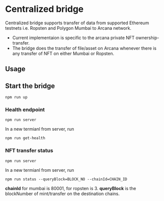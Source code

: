 # Centralized bridge

Centralized bridge supports transfer of data from supported Ethereum testnets i.e. Ropsten and Polygon Mumbai to Arcana network. 
- Current implementaion is specific to the arcana private NFT ownership-transfer.
- The bridge does the transfer of file/asset on Arcana whenever there is any transfer of NFT on either Mumbai or Ropsten.

## Usage

## Start the bridge 

```shell
npm run up
```

### Health endpoint 
```shell
npm run server
```
In a new termianl from server, run
```shell
npm run get-health
```

### NFT transfer status
```shell
npm run server
```
In a new termianl from server, run
```shell
npm run status --queryBlock=BLOCK_NO --chainId=CHAIN_ID
 ```
**chainId** for mumbai is 80001, for ropsten is 3.
**queryBlock** is the blockNumber of mint/transfer on the destination chains.
